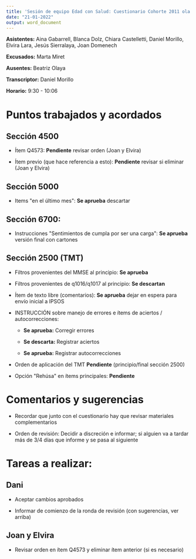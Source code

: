 ```yaml
---
title: 'Sesión de equipo Edad con Salud: Cuestionario Cohorte 2011 ola 4'
date: "21-01-2022"
output: word_document
---
```


**Asistentes:** Aina Gabarrell, Blanca Dolz, Chiara Castelletti,
Daniel Morillo, Elvira Lara, Jesús Sierralaya, Joan Domenech

**Excusados:** Marta Miret

**Ausentes:** Beatriz Olaya

**Transcriptor:** Daniel Morillo

**Horario:** 9:30 - 10:06


# Puntos trabajados y acordados

## Sección 4500

- Ítem Q4573: **Pendiente** revisar orden (Joan y Elvira)

- Ítem previo (que hace referencia a esto): **Pendiente** revisar si eliminar
  (Joan y Elvira)


## Sección 5000

- Items "en el último mes": **Se aprueba** descartar


## Sección 6700:

- Instrucciones "Sentimientos de cumpla por ser una carga":
  **Se aprueba** versión final con cartones


## Sección 2500 (TMT)

- Filtros provenientes del MMSE al principio: **Se aprueba**

- Filtros provenientes de q1016/q1017 al principio: **Se descartan**

- Ítem de texto libre (comentarios): **Se aprueba** dejar en espera para envío
  inicial a IPSOS

- INSTRUCCIÓN sobre manejo de errores e ítems de aciertos / autocorrecciones:

  - **Se aprueba:** Corregir errores
  
  - **Se descarta:** Registrar aciertos
  
  - **Se aprueba:** Registrar autocorrecciones

- Orden de aplicación del TMT **Pendiente** (principio/final sección 2500)

- Opción "Rehúsa" en ítems principales: **Pendiente**


# Comentarios y sugerencias

- Recordar que junto con el cuestionario hay que revisar materiales
  complementarios

- Orden de revisión: Decidir a discreción e informar;
  si alguien va a tardar más de 3/4 días que informe y se pasa al siguiente


# **Tareas a realizar:**

## Dani

- Aceptar cambios aprobados

- Informar de comienzo de la ronda de revisión (con sugerencias, ver arriba)


## Joan y Elvira

- Revisar orden en ítem Q4573 y eliminar ítem anterior (si es necesario)
